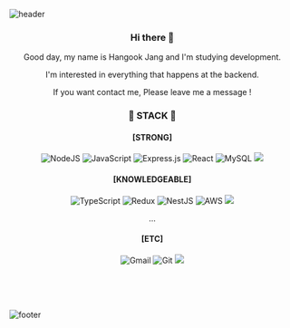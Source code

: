![header](https://capsule-render.vercel.app/api?type=wave&color=auto&height=300&section=header&text=Hangook&nbsp;Jang%20&fontSize=90)


### <p align="center">  Hi there 👋 </p>
<p align="center"> Good day, my name is Hangook Jang and I'm studying development. 
<p align="center"> I'm interested in everything that happens at the backend.</p>

<p align="center">If you want contact me, Please leave me a message !</p>

### <p align="center"> 📙 STACK 📙 </p> 
#### <p align="center"> [STRONG] </p> 


<p align="center"> <img alt="NodeJS" src="https://img.shields.io/badge/node.js-%2343853D.svg?style=for-the-badge&logo=node-dot-js&logoColor=white"/>  <img alt="JavaScript" src="https://img.shields.io/badge/javascript-%23323330.svg?style=for-the-badge&logo=javascript&logoColor=%23F7DF1E"/> <img alt="Express.js" src="https://img.shields.io/badge/express.js-%23404d59.svg?style=for-the-badge&logo=express&logoColor=%2361DAFB"/> <img alt="React" src="https://img.shields.io/badge/react-%2320232a.svg?style=for-the-badge&logo=react&logoColor=%2361DAFB"/> <img alt="MySQL" src="https://img.shields.io/badge/mysql-%2300f.svg?style=for-the-badge&logo=mysql&logoColor=white"/> <img src="https://img.shields.io/badge/Sequelize%20-2f62c0?style=for-the-badge&logoColor=white&link=https://velog.io/@hangoook"/> </p>  </p>

#### <p align="center"> [KNOWLEDGEABLE] </p> 
<p align="center"> <img alt="TypeScript" src="https://img.shields.io/badge/typescript-%23007ACC.svg?style=for-the-badge&logo=typescript&logoColor=white"/> <img alt="Redux" src="https://img.shields.io/badge/redux-%23593d88.svg?style=for-the-badge&logo=redux&logoColor=white"/> <img alt="NestJS" src="https://img.shields.io/badge/nestjs-%23E0234E.svg?style=for-the-badge&logo=nestjs&logoColor=white" /> <img alt="AWS" src="https://img.shields.io/badge/AWS-%23FF9900.svg?style=for-the-badge&logo=amazon-aws&logoColor=white"/> 
<img src="https://img.shields.io/badge/TypeORM%20-eaa641?style=for-the-badge&logoColor=white&link=https://velog.io/@hangoook"/> </p>  </p>
 
<p align="center">...</p>

#### <p align="center"> [ETC] </p> 
<p align="center"> <img alt="Gmail" src="https://img.shields.io/badge/Gmail-D14836?style=for-the-badge&logo=gmail&logoColor=white" /> <img alt="Git" src="https://img.shields.io/badge/git-%23F05033.svg?style=for-the-badge&logo=git&logoColor=white"/> <img src="https://img.shields.io/badge/Velog%20-11B48A?style=for-the-badge&logo=Vimeo&logoColor=white&link=https://velog.io/@hangoook"/> </p> 





<br>

<br>
<br>





![footer](https://capsule-render.vercel.app/api?section=footer)

<!--
**gookgookJ/gookgookJ** is a ✨ _special_ ✨ repository because its `README.md` (this file) appears on your GitHub profile.

Here are some ideas to get you started:

- 🔭 I’m currently working on ...
- 🌱 I’m currently learning ...
- 👯 I’m looking to collaborate on ...
- 🤔 I’m looking for help with ...
- 💬 Ask me about ...
- 📫 How to reach me: ...
- 😄 Pronouns: ...
- ⚡ Fun fact: ...
-->
